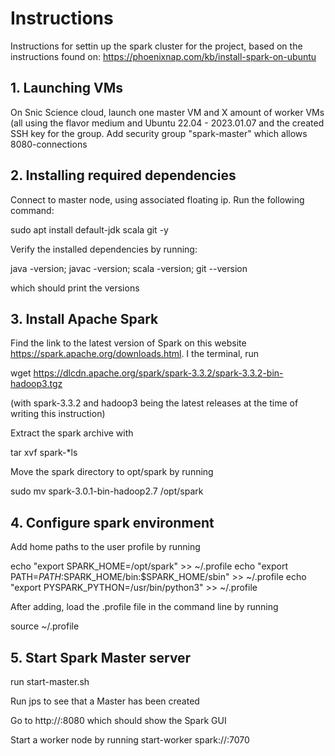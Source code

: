 # Instructions
Instructions for settin up the spark cluster for the project, based on the instructions found on:
https://phoenixnap.com/kb/install-spark-on-ubuntu

## 1. Launching VMs
On Snic Science cloud, launch one master VM and X amount of worker VMs 
(all using the flavor medium and Ubuntu 22.04 - 2023.01.07 and the created 
SSH key for the group. Add security group "spark-master" which allows 8080-connections

## 2. Installing required dependencies
Connect to master node, using associated floating ip. Run the following command:

sudo apt install default-jdk scala git -y

Verify the installed dependencies by running:

java -version; javac -version; scala -version; git --version

which should print the versions

## 3. Install Apache Spark
Find the link to the latest version of Spark on this website https://spark.apache.org/downloads.html. I the terminal, run

wget https://dlcdn.apache.org/spark/spark-3.3.2/spark-3.3.2-bin-hadoop3.tgz

(with spark-3.3.2 and hadoop3 being the latest releases at the time of writing this instruction)

Extract the spark archive with

tar xvf spark-*ls

Move the spark directory to opt/spark by running 

sudo mv spark-3.0.1-bin-hadoop2.7 /opt/spark

## 4. Configure spark environment
Add home paths to the user profile by running

echo "export SPARK_HOME=/opt/spark" &gt;&gt; ~/.profile
echo "export PATH=$PATH:$SPARK_HOME/bin:$SPARK_HOME/sbin" &gt;&gt; ~/.profile
echo "export PYSPARK_PYTHON=/usr/bin/python3" &gt;&gt; ~/.profile

After adding, load the .profile file in the command line by running

source ~/.profile

## 5. Start Spark Master server
run start-master.sh

Run jps to see that a Master has been created

Go to http://<floatingipofmasterVM>:8080 which should show the Spark GUI

Start a worker node by running start-worker spark://<nameofmasterVM>:7070

